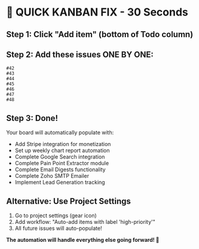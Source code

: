 # 🚀 QUICK KANBAN FIX - 30 Seconds

## Step 1: Click "Add item" (bottom of Todo column)

## Step 2: Add these issues ONE BY ONE:
```
#42
#43
#44
#45
#46
#47
#48
```

## Step 3: Done!

Your board will automatically populate with:
- Add Stripe integration for monetization
- Set up weekly chart report automation
- Complete Google Search integration
- Complete Pain Point Extractor module
- Complete Email Digests functionality
- Complete Zoho SMTP Emailer
- Implement Lead Generation tracking

## Alternative: Use Project Settings

1. Go to project settings (gear icon)
2. Add workflow: "Auto-add items with label 'high-priority'"
3. All future issues will auto-populate!

**The automation will handle everything else going forward! 🎉**
